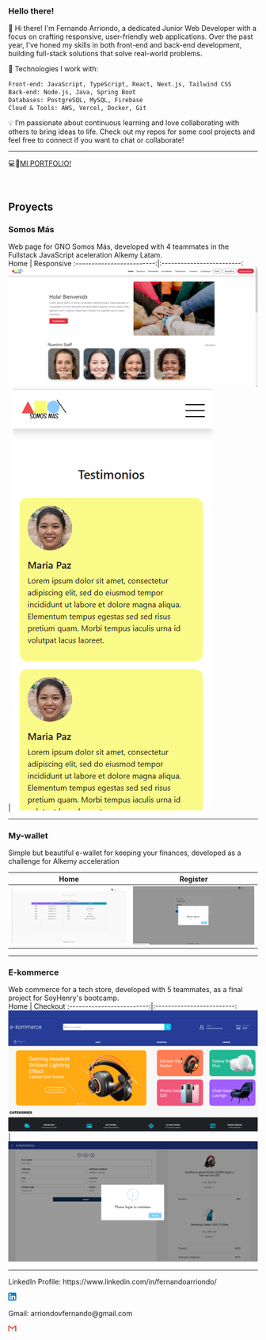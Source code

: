 
### Hello there!
<div>
<p align="left">
👋 Hi there! I'm Fernando Arriondo, a dedicated Junior Web Developer with a focus on crafting responsive, user-friendly web applications. Over the past year, I've honed my skills in both front-end and back-end development, building full-stack solutions that solve real-world problems.

🔧 Technologies I work with:

    Front-end: JavaScript, TypeScript, React, Next.js, Tailwind CSS
    Back-end: Node.js, Java, Spring Boot
    Databases: PostgreSQL, MySQL, Firebase
    Cloud & Tools: AWS, Vercel, Docker, Git

💡 I’m passionate about continuous learning and love collaborating with others to bring ideas to life. Check out my repos for some cool projects and feel free to connect if you want to chat or collaborate!
<hr/>

 💻💎[MI PORTFOLIO!](https://ferrna.github.io/Portfolio)

<br/>
</div>
</p>
<h2>Proyects</h2>
<div width="100%">
  
### Somos Más
Web page for GNO Somos Más, developed with 4 teammates in the Fullstack JavaScript aceleration Alkemy Latam.
<br/>
Home                       |  Responsive 
:-------------------------:|:-------------------------:
![](./somosmas-home.png)   |  ![](./somosmas-responsive.png)
</div>
<hr>
  
### My-wallet
Simple but beautiful e-wallet for keeping your finances, developed as a challenge for Alkemy acceleration
<!--
<img src="./home-mywallet.png"   align="left" width="100%" >
<img src="./register-mywallet.png"   align="left" width="100%" >
-->
Home                       |  Register 
:-------------------------:|:-------------------------:
![](./home-mywallet.png)   |  ![](./register-mywallet.png)
</div>
<hr>
  
### E-kommerce
Web commerce for a tech store, developed with 5 teammates, as a final project for SoyHenry's bootcamp.
<br/>
Home                       |  Checkout 
:-------------------------:|:-------------------------:
![](./ecommerce.png)   |  ![](./ecomcheck.png)
</div>
<hr>




<span >
<p>LinkedIn Profile: https://www.linkedin.com/in/fernandoarriondo/</p>
<a href="https://www.linkedin.com/in/arriondo-fernando/"><img width="3.2%" src="https://github.com/FerrnA/FerrnA/blob/main/icon.png"></a> &nbsp;
<p>Gmail: arriondovfernando@gmail.com</p>
<a href="mailto:arriondovfernando@gmail.com"><img width="3.2%" src="https://github.com/FerrnA/FerrnA/blob/main/gmail.png"></a>
</span>


